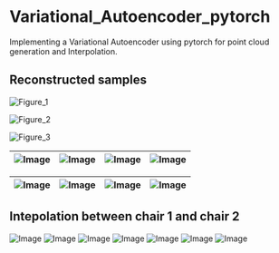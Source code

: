 # Variational_Autoencoder_pytorch
Implementing a Variational Autoencoder using pytorch for point cloud generation and Interpolation.

## Reconstructed samples

![Figure_1](https://github.com/Suraj-000/Variational_Autoencoder_pytorch/assets/83648833/afe5502f-f37d-4245-9d6d-012c4ccda950)

![Figure_2](https://github.com/Suraj-000/Variational_Autoencoder_pytorch/assets/83648833/c478a115-67bf-403e-93af-b1f420383555)

![Figure_3](https://github.com/Suraj-000/Variational_Autoencoder_pytorch/assets/83648833/c3c54590-9dba-4fe8-891c-306d3fb060d8)

| ![Image](https://github.com/user-attachments/assets/ea7c6d34-9daf-44ad-a68b-55afe45e2e9d) | ![Image](https://github.com/user-attachments/assets/e0dee3f3-149d-42a7-bbe1-a906455b9524) |  ![Image](https://github.com/user-attachments/assets/6e0e5be4-572a-43d3-ad35-240f73381ade) |  ![Image](https://github.com/user-attachments/assets/4e5a8fa8-8afb-417f-915f-7a01ebbdadb2)  |
|-|-|-|-|

| ![Image](https://github.com/user-attachments/assets/a958a313-096d-482a-92e0-0d3b60689044) | ![Image](https://github.com/user-attachments/assets/84e61c26-0186-4c78-be7e-c32a9e5eabd6) |  ![Image](https://github.com/user-attachments/assets/34369abc-cd77-4b10-89f1-1364146d2fd2)  | ![Image](https://github.com/user-attachments/assets/8a69e9c8-ea38-4116-a7e4-ea50480ef2ba)|
|-|-|-|-|



## Intepolation between chair 1 and chair 2

![Image](https://github.com/user-attachments/assets/f21ce5ec-a358-40f6-8515-d26711bf77a3)
![Image](https://github.com/user-attachments/assets/3a8ba602-7c7c-479e-83dd-d82c5b11f2c1)
![Image](https://github.com/user-attachments/assets/db528283-30d0-4515-af51-0751dcc97a6c)
![Image](https://github.com/user-attachments/assets/1c073037-99ec-4fab-b17b-c50ffb91af15)
![Image](https://github.com/user-attachments/assets/c4e5b16e-891a-45cf-a044-f7f6321ce61c)
![Image](https://github.com/user-attachments/assets/3b939a25-a3d5-4955-afd5-173cba6234be)
![Image](https://github.com/user-attachments/assets/0f0e8884-f633-41b8-88a4-433f2954542e)

